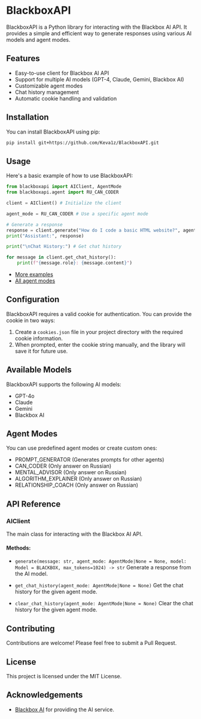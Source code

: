 # BlackboxAPI

BlackboxAPI is a Python library for interacting with the Blackbox AI API. It provides a simple and efficient way to generate responses using various AI models and agent modes.

## Features

- Easy-to-use client for Blackbox AI API
- Support for multiple AI models (GPT-4, Claude, Gemini, Blackbox AI)
- Customizable agent modes
- Chat history management
- Automatic cookie handling and validation

## Installation

You can install BlackboxAPI using pip:

```bash
pip install git+https://github.com/Keva1z/BlackboxAPI.git
```

## Usage

Here's a basic example of how to use BlackboxAPI:

```python
from blackboxapi import AIClient, AgentMode
from blackboxapi.agent import RU_CAN_CODER

client = AIClient() # Initialize the client

agent_mode = RU_CAN_CODER # Use a specific agent mode

# Generate a response
response = client.generate("How do I code a basic HTML website?", agent_mode)
print("Assistant:", response)

print("\nChat History:") # Get chat history

for message in client.get_chat_history():
    print(f"{message.role}: {message.content}")
```

- [More examples](tests/test_client.py)
- [All agent modes](blackboxapi/agent.py)

## Configuration

BlackboxAPI requires a valid cookie for authentication. You can provide the cookie in two ways:

1. Create a `cookies.json` file in your project directory with the required cookie information.
2. When prompted, enter the cookie string manually, and the library will save it for future use.

## Available Models

BlackboxAPI supports the following AI models:

- GPT-4o
- Claude
- Gemini
- Blackbox AI

## Agent Modes

You can use predefined agent modes or create custom ones:

- PROMPT_GENERATOR (Generates prompts for other agents)
- CAN_CODER (Only answer on Russian)
- MENTAL_ADVISOR (Only answer on Russian)
- ALGORITHM_EXPLAINER (Only answer on Russian)
- RELATIONSHIP_COACH (Only answer on Russian)

## API Reference

### AIClient

The main class for interacting with the Blackbox AI API.

#### Methods:

- `generate(message: str, agent_mode: AgentMode|None = None, model: Model = BLACKBOX, max_tokens=1024) -> str`
  Generate a response from the AI model.

- `get_chat_history(agent_mode: AgentMode|None = None)`
  Get the chat history for the given agent mode.

- `clear_chat_history(agent_mode: AgentMode|None = None)`
  Clear the chat history for the given agent mode.

## Contributing

Contributions are welcome! Please feel free to submit a Pull Request.

## License

This project is licensed under the MIT License.

## Acknowledgements

- [Blackbox AI](https://www.blackbox.ai) for providing the AI service.